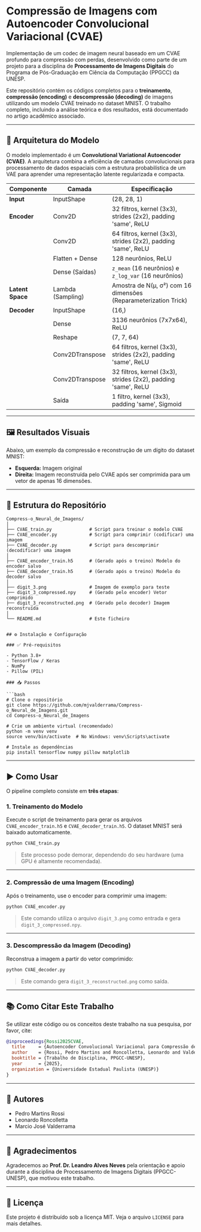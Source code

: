 # Compressão de Imagens com Autoencoder Convolucional Variacional (CVAE)

Implementação de um codec de imagem neural baseado em um CVAE profundo para compressão com perdas, desenvolvido como parte de um projeto para a disciplina de **Processamento de Imagens Digitais** do Programa de Pós-Graduação em Ciência da Computação (PPGCC) da UNESP.

Este repositório contém os códigos completos para o **treinamento**, **compressão (encoding)** e **descompressão (decoding)** de imagens utilizando um modelo CVAE treinado no dataset MNIST. O trabalho completo, incluindo a análise teórica e dos resultados, está documentado no artigo acadêmico associado.

---

## 🧠 Arquitetura do Modelo

O modelo implementado é um **Convolutional Variational Autoencoder (CVAE)**. A arquitetura combina a eficiência de camadas convolucionais para processamento de dados espaciais com a estrutura probabilística de um VAE para aprender uma representação latente regularizada e compacta.

| Componente     | Camada           | Especificação |
|----------------|------------------|---------------|
| **Input**      | InputShape       | (28, 28, 1) |
| **Encoder**    | Conv2D           | 32 filtros, kernel (3x3), strides (2x2), padding 'same', ReLU |
|                | Conv2D           | 64 filtros, kernel (3x3), strides (2x2), padding 'same', ReLU |
|                | Flatten + Dense  | 128 neurônios, ReLU |
|                | Dense (Saídas)   | `z_mean` (16 neurônios) e `z_log_var` (16 neurônios) |
| **Latent Space** | Lambda (Sampling) | Amostra de N(µ, σ²) com 16 dimensões (Reparameterization Trick) |
| **Decoder**    | InputShape       | (16,) |
|                | Dense            | 3136 neurônios (7x7x64), ReLU |
|                | Reshape          | (7, 7, 64) |
|                | Conv2DTranspose  | 64 filtros, kernel (3x3), strides (2x2), padding 'same', ReLU |
|                | Conv2DTranspose  | 32 filtros, kernel (3x3), strides (2x2), padding 'same', ReLU |
|                | Saída            | 1 filtro, kernel (3x3), padding 'same', Sigmoid |

---

## 🖼️ Resultados Visuais

Abaixo, um exemplo da compressão e reconstrução de um dígito do dataset MNIST:

- **Esquerda:** Imagem original  
- **Direita:** Imagem reconstruída pelo CVAE após ser comprimida para um vetor de apenas 16 dimensões.

---

## 📁 Estrutura do Repositório

```text
Compress-o_Neural_de_Imagens/
│
├── CVAE_train.py              # Script para treinar o modelo CVAE
├── CVAE_encoder.py            # Script para comprimir (codificar) uma imagem
├── CVAE_decoder.py            # Script para descomprimir (decodificar) uma imagem
│
├── CVAE_encoder_train.h5      # (Gerado após o treino) Modelo do encoder salvo
├── CVAE_decoder_train.h5      # (Gerado após o treino) Modelo do decoder salvo
│
├── digit_3.png                # Imagem de exemplo para teste
├── digit_3_compressed.npy     # (Gerado pelo encoder) Vetor comprimido
├── digit_3_reconstructed.png  # (Gerado pelo decoder) Imagem reconstruída
│
└── README.md                  # Este ficheiro


## ⚙️ Instalação e Configuração

### ✅ Pré-requisitos

- Python 3.8+
- TensorFlow / Keras
- NumPy
- Pillow (PIL)

### 📥 Passos

```bash
# Clone o repositório
git clone https://github.com/mjvalderrama/Compress-o_Neural_de_Imagens.git
cd Compress-o_Neural_de_Imagens

# Crie um ambiente virtual (recomendado)
python -m venv venv
source venv/bin/activate  # No Windows: venv\Scripts\activate

# Instale as dependências
pip install tensorflow numpy pillow matplotlib
````

---

## ▶️ Como Usar

O pipeline completo consiste em **três etapas**:

### 1. Treinamento do Modelo

Execute o script de treinamento para gerar os arquivos `CVAE_encoder_train.h5` e `CVAE_decoder_train.h5`. O dataset MNIST será baixado automaticamente.

```bash
python CVAE_train.py
```

> Este processo pode demorar, dependendo do seu hardware (uma GPU é altamente recomendada).

---

### 2. Compressão de uma Imagem (Encoding)

Após o treinamento, use o encoder para comprimir uma imagem:

```bash
python CVAE_encoder.py
```

> Este comando utiliza o arquivo `digit_3.png` como entrada e gera `digit_3_compressed.npy`.

---

### 3. Descompressão da Imagem (Decoding)

Reconstrua a imagem a partir do vetor comprimido:

```bash
python CVAE_decoder.py
```

> Este comando gera `digit_3_reconstructed.png` como saída.

---

## 📚 Como Citar Este Trabalho

Se utilizar este código ou os conceitos deste trabalho na sua pesquisa, por favor, cite:

```bibtex
@inproceedings{Rossi2025CVAE,
  title     = {Autoencoder Convolucional Variacional para Compressão de Imagens: Arquitetura e Análise},
  author    = {Rossi, Pedro Martins and Roncolletta, Leonardo and Valderrama, Marcio Jos{\'e}},
  booktitle = {Trabalho de Disciplina, PPGCC-UNESP},
  year      = {2025},
  organization = {Universidade Estadual Paulista (UNESP)}
}
```

---

## 👥 Autores

* Pedro Martins Rossi
* Leonardo Roncolletta
* Marcio José Valderrama

---

## 🙏 Agradecimentos

Agradecemos ao **Prof. Dr. Leandro Alves Neves** pela orientação e apoio durante a disciplina de Processamento de Imagens Digitais (PPGCC-UNESP), que motivou este trabalho.

---

## 📄 Licença

Este projeto é distribuído sob a licença MIT. Veja o arquivo `LICENSE` para mais detalhes.
